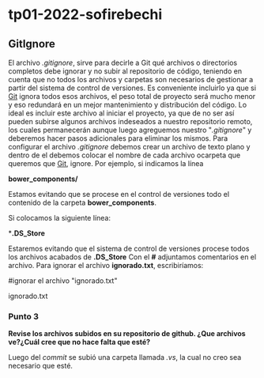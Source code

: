 # tp01-2022-sofirebechi

## GitIgnore

El archivo _.gitignore_, sirve para decirle a Git qué archivos o directorios completos debe ignorar y no subir al repositorio de código, 
teniendo en cuenta que no todos los archivos y carpetas son necesarios de gestionar a partir del sistema de control de versiones. 
Es conveniente incluirlo ya que si [Git](https://github.com/) ignora todos esos archivos, el peso total de proyecto será mucho menor y eso redundará en un mejor
mantenimiento y distribución del código. 
Lo ideal es incluir este archivo al iniciar el proyecto, ya que de no ser así pueden subirse algunos archivos indeseados a nuestro repositorio
remoto, los cuales permanecerán aunque luego agreguemos nuestro "_.gitignore_" y deberemos hacer pasos adicionales para eliminar los mismos.
Para configurar el archivo _.gitignore_ debemos crear un archivo de texto plano y dentro de el debemos colocar el nombre de cada archivo ocarpeta que queremos que 
[Git](https://github.com/), ignore. Por ejemplo, si indicamos la línea

**bower_components/**

Estamos evitando que se procese en el control de versiones todo el contenido de la carpeta **bower_components**.

Si colocamos la siguiente línea:

***.DS_Store**

Estaremos evitando que el sistema de control de versiones procese todos los archivos acabados de **.DS_Store**
Con el **#** adjuntamos comentarios en el archivo.
Para ignorar el archivo **ignorado.txt**, escribiríamos:

#ignorar el archivo "ignorado.txt"

ignorado.txt

### Punto 3

**Revise los archivos subidos en su repositorio de github. ¿Que archivos
ve?¿Cuál cree que no hace falta que esté?**

Luego del _commit_ se subió una carpeta llamada _.vs_, la cual no creo sea necesario que esté.